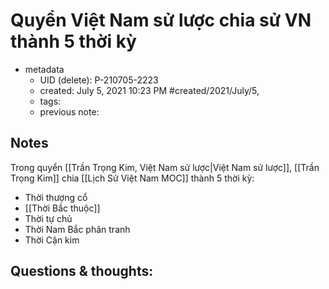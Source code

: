 # Quyển Việt Nam sử lược chia sử VN thành 5 thời kỳ

- metadata
	- UID (delete): P-210705-2223
	- created: July 5, 2021 10:23 PM #created/2021/July/5,
	- tags: 
	- previous note:

## Notes
Trong quyển [[Trần Trọng Kim, Việt Nam sử lược|Việt Nam sử lược]], [[Trần Trọng Kim]] chia [[Lịch Sử Việt Nam MOC]] thành 5 thời kỳ:
- Thời thượng cổ
- [[Thời Bắc thuộc]]
- Thời tự chủ
- Thời Nam Bắc phân tranh
- Thời Cận kim

## Questions & thoughts:

